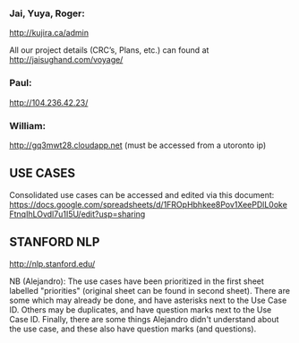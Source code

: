 

### Jai, Yuya, Roger:

http://kujira.ca/admin

All our project details (CRC’s, Plans, etc.) can found at http://jaisughand.com/voyage/

### Paul:

http://104.236.42.23/

### William:

http://gq3mwt28.cloudapp.net (must be accessed from a utoronto ip)

## USE CASES
Consolidated use cases can be accessed and edited via this document:
https://docs.google.com/spreadsheets/d/1FROpHbhkee8Pov1XeePDlL0okeFtnqIhLOvdl7u1I5U/edit?usp=sharing

## STANFORD NLP

http://nlp.stanford.edu/

NB (Alejandro): The use cases have been prioritized in the first sheet labelled "priorities" (original sheet can be found in second sheet). There are some which may already be done, and have asterisks next to the Use Case ID. Others may be duplicates, and have question marks next to the Use Case ID. Finally, there are some things Alejandro didn't understand about the use case, and these also have question marks (and questions).
